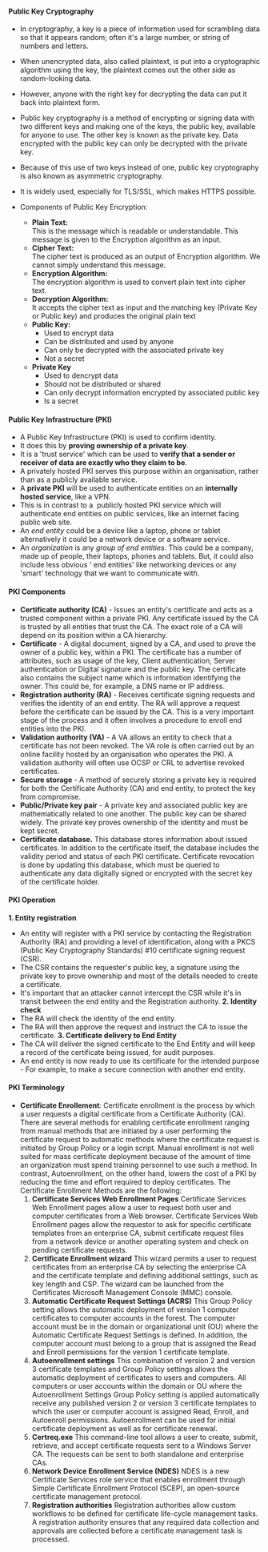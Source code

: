 #### Public Key Cryptography ####
- In cryptography, a key is a piece of information used for scrambling data so that it appears random; often it's a large number, or string of numbers and letters.
- When unencrypted data, also called plaintext, is put into a cryptographic algorithm using the key, the plaintext comes out the other side as random-looking data.
- However, anyone with the right key for decrypting the data can put it back into plaintext form.

- Public key cryptography is a method of encrypting or signing data with two different keys and making one of the keys, the public key, available for anyone to use. The other key is known as the private key. Data encrypted with the public key can only be decrypted with the private key.
- Because of this use of two keys instead of one, public key cryptography is also known as asymmetric cryptography.
- It is widely used, especially for TLS/SSL, which makes HTTPS possible.
- Components of Public Key Encryption:
	- **Plain Text:**   
	    This is the message which is readable or understandable. This message is given to the Encryption algorithm as an input.
	- **Cipher Text:**   
	    The cipher text is produced as an output of Encryption algorithm. We cannot simply understand this message.
	- **Encryption Algorithm:**   
	    The encryption algorithm is used to convert plain text into cipher text.
	- **Decryption Algorithm:**   
	    It accepts the cipher text as input and the matching key (Private Key or Public key) and produces the original plain text
	- **Public Key:**   
	    - Used to encrypt data
	    - Can be distributed and used by anyone
	    - Can only be decrypted with the associated private key
	    - Not a secret
	- **Private Key**
	    - Used to dencrypt data
	    - Should not be distributed or shared
	    - Can only decrypt information encrypted by associated public key
	    - Is a secret

#### Public Key Infrastructure (PKI) ####
- A Public Key Infrastructure (PKI) is used to confirm identity.
- It does this by **proving ownership of a private key**.
- It is a 'trust service' which can be used to **verify that a sender or receiver of data are exactly who they claim to be**.
- A privately hosted PKI serves this purpose within an organisation, rather than as a publicly available service.
- A **private PKI** will be used to authenticate entities on an **internally hosted service**, like a VPN.
- This is in contrast to a  publicly hosted PKI service which will authenticate end entities on public services, like an internet facing public web site.
- An _end entity_ could be a device like a laptop, phone or tablet alternatively it could be a network device or a software service.
- An _organization_ is any _group of end entities_. This could be a company, made up of people, their laptops, phones and tablets. But, it could also include less obvious ' end entities' like networking devices or any 'smart' technology that we want to communicate with.

#### PKI Components ####
- **Certificate authority (CA)** - Issues an entity's certificate and acts as a trusted component within a private PKI. Any certificate issued by the CA is trusted by all entities that trust the CA. The exact role of a CA will depend on its position within a CA hierarchy.
- **Certificate** - A digital document, signed by a CA, and used to prove the owner of a public key, within a PKI. The certificate has a number of attributes, such as usage of the key, Client authentication, Server authentication or Digital signature and the public key. The certificate also contains the subject name which is information identifying the owner. This could be, for example, a DNS name or IP address.
- **Registration authority (RA)** - Receives certificate signing requests and verifies the identity of an end entity. The RA will approve a request before the certificate can be issued by the CA. This is a very important stage of the process and it often involves a procedure to enroll end entities into the PKI.
- **Validation authority (VA)** - A VA allows an entity to check that a certificate has not been revoked. The VA role is often carried out by an online facility hosted by an organisation who operates the PKI. A validation authority will often use OCSP or CRL to advertise revoked certificates.
- **Secure storage** - A method of securely storing a private key is required for both the Certificate Authority (CA) and end entity, to protect the key from compromise.
- **Public/Private key pair** - A private key and associated public key are mathematically related to one another. The public key can be shared widely. The private key proves ownership of the identity and must be kept secret.
- **Certificate database.** This database stores information about issued certificates. In addition to the certificate itself, the database includes the validity period and status of each PKI certificate. Certificate revocation is done by updating this database, which must be queried to authenticate any data digitally signed or encrypted with the secret key of the certificate holder.

#### PKI Operation ####
**1. Entity registration**
- An entity will register with a PKI service by contacting the Registration Authority (RA) and providing a level of identification, along with a PKCS (Public Key Cryptography Standards) #10 certificate signing request (CSR).
- The CSR contains the requester's public key, a signature using the private key to prove ownership and most of the details needed to create a certificate.
- It's important that an attacker cannot intercept the CSR while it's in transit between the end entity and the Registration authority.
**2. Identity check**
- The RA will check the identity of the end entity.
- The RA will then approve the request and instruct the CA to issue the certificate.
**3. Certificate delivery to End Entity**
- The CA will deliver the signed certificate to the End Entity and will keep a record of the certificate being issued, for audit purposes.
- An end entity is now ready to use its certificate for the intended purpose - For example, to make a secure connection with another end entity.


#### PKI Terminology ####
- **Certificate Enrollement**: Certificate enrollment is the process by which a user requests a digital certificate from a Certificate Authority (CA). There are several methods for enabling certificate enrollment ranging from manual methods that are initiated by a user performing the certificate request to automatic methods where the certificate request is initiated by Group Policy or a login script. Manual enrollment is not well suited for mass certificate deployment because of the amount of time an organization must spend training personnel to use such a method. In contrast, Autoenrollment, on the other hand, lowers the cost of a PKI by reducing the time and effort required to deploy certificates. The Certificate Enrollment Methods are the following:
	1. **Certificate Services Web Enrollment Pages**
	        Certificate Services Web Enrollment pages allow a user to request both user and computer certificates from a Web browser. Certificate Services Web Enrollment pages allow the requestor to ask for specific certificate templates from an enterprise CA, submit certificate request files from a network device or another operating system and check on pending certificate requests.
	2. **Certificate Enrollment wizard**
	        This wizard permits a user to request certificates from an enterprise CA by selecting the enterprise CA and the certificate template and defining additional settings, such as key length and CSP. The wizard can be launched from the Certificates Microsoft Management Console (MMC) console.
	3. **Automatic Certificate Request Settings (ACRS)**
	        This Group Policy setting allows the automatic deployment of version 1 computer certificates to computer accounts in the forest. The computer account must be in the domain or organizational unit (OU) where the Automatic Certificate Request Settings is defined. In addition, the computer account must belong to a group that is assigned the Read and Enroll permissions for the version 1 certificate template.
	4. **Autoenrollment settings**
	        This combination of version 2 and version 3 certificate templates and Group Policy settings allows the automatic deployment of certificates to users and computers. All computers or user accounts within the domain or OU where the Autoenrollment Settings Group Policy setting is applied automatically receive any published version 2 or version 3 certificate templates to which the user or computer account is assigned Read, Enroll, and Autoenroll permissions. Autoenrollment can be used for initial certificate deployment as well as for certificate renewal.
	5. **Certreq.exe**
	        This command-line tool allows a user to create, submit, retrieve, and accept certificate requests sent to a Windows Server CA. The requests can be sent to both standalone and enterprise CAs.
	6. **Network Device Enrollment Service (NDES)**
	        NDES is a new Certificate Services role service that enables enrollment through Simple Certificate Enrollment Protocol (SCEP), an open-source certificate management protocol.
	7. **Registration authorities**
	        Registration authorities allow custom workflows to be defined for certificate life-cycle management tasks. A registration authority ensures that any required data collection and approvals are collected before a certificate management task is processed.